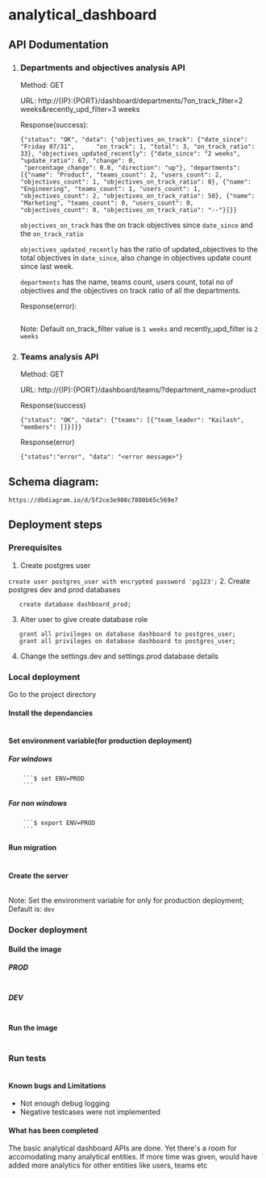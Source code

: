 # analytical_dashboard

## API Dodumentation

1. ### Departments and objectives analysis API
   Method: GET

   URL: http://{IP}:{PORT}/dashboard/departments/?on_track_filter=2 weeks&recently_upd_filter=3 weeks

   Response(success): 
   ```
   {"status": "OK", "data": {"objectives_on_track": {"date_since": "Friday 07/31",      "on_track": 1, "total": 3, "on_track_ratio": 33}, "objectives_updated_recently": {"date_since": "2 weeks", "update_ratio": 67, "change": 0,
    "percentage_change": 0.0, "direction": "up"}, "departments": [{"name": "Product", "teams_count": 2, "users_count": 2, "objectives_count": 1, "objectives_on_track_ratio": 0}, {"name": "Engineering", "teams_count": 1, "users_count": 1, "objectives_count": 2, "objectives_on_track_ratio": 50}, {"name": "Marketing", "teams_count": 0, "users_count": 0, "objectives_count": 0, "objectives_on_track_ratio": "--"}]}}
    ```

    `objectives_on_track` has the on track objectives since `date_since` and the `on_track_ratio`

    `objectives_updated_recently` has the ratio of updated_objectives to the total objectives in `date_since`, also change in objectives update count since last week.

    `departments` has the name, teams count, users count, total no of objectives and the
    objectives on track ratio of all the departments. 

    Response(error):

    ```{"status":"error", "data": "<error message>"}
    ```

    Note: Default on_track_filter value is `1 weeks` and recently_upd_filter is `2 weeks`

2. ### Teams analysis API
    Method: GET

    URL: http://{IP}:{PORT}/dashboard/teams/?department_name=product

    Response(success)

    ```{"status": "OK", "data": {"teams": [{"team_leader": "Kailash", "members": []}]}}```

    Response(error)

    ```{"status":"error", "data": "<error message>"}```

## Schema diagram:

    https://dbdiagram.io/d/5f2ce3e908c7880b65c569e7

## Deployment steps
### Prerequisites
1. Create postgres user

```create user postgres_user with encrypted password 'pg123';```
2. Create postgres dev and prod databases

```create database dashboard;
   create database dashboard_prod;
```
3. Alter user to give create database role

```alter user postgres_user CREATEDB;
   grant all privileges on database dashboard to postgres_user;
   grant all privileges on database dashboard to postgres_user;
   ```

4. Change the settings.dev and settings.prod database details

### Local deployment

Go to the project directory

#### Install the dependancies

```$ python -m pip install -r requirements.txt
```
#### Set environment variable(for production deployment)
##### For windows
        ```$ set ENV=PROD
        ```
##### For non windows
        ```$ export ENV=PROD
        ```
#### Run migration
  ```$ python manage.py migrate
  ```
#### Create the server
  ```$ python manage.py runserver 0.0.0.0:{PORT}
  ```

Note: Set the environment variable for only for production deployment; Default is: `dev`

### Docker deployment

#### Build the image
##### PROD
```$ docker build -t dashboard --build-arg DB_ENV=prod .
```
##### DEV
```$ docker build -t dashboard .
```

#### Run the image
```$ docker run -d dashboard -p {PORT}:8000 -v {LOG_DIR}:/usr/app/src/analytical_dashboard/logs dashboard
```

### Run tests
```$ python manage.py test
```

#### Known bugs and Limitations
* Not enough debug logging
* Negative testcases were not implemented

#### What has been completed
The basic analytical dashboard APIs are done. Yet there's a room for accomodating many analytical entities.
If more time was given, would have added more analytics for other entities like users, teams etc
